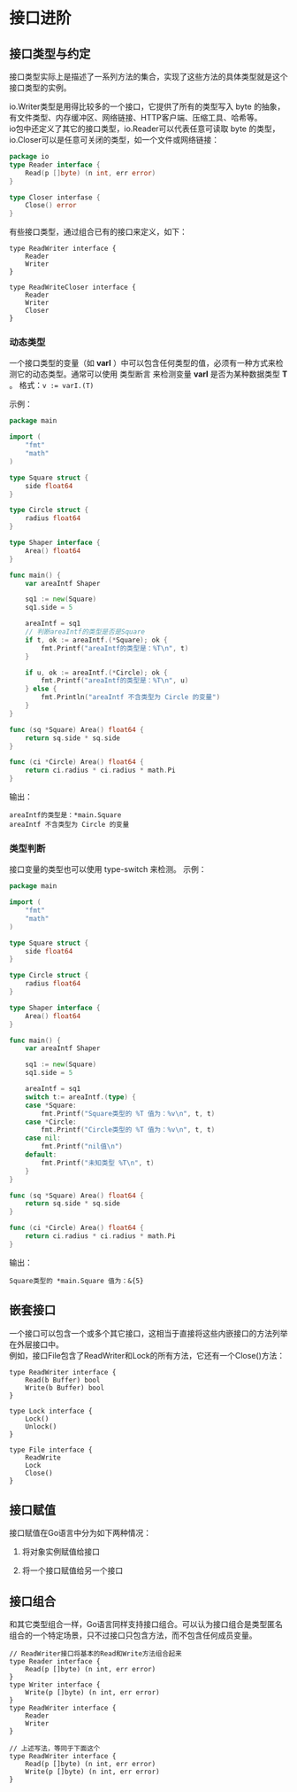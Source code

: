 # 接口进阶


## 接口类型与约定

接口类型实际上是描述了一系列方法的集合，实现了这些方法的具体类型就是这个接口类型的实例。

io.Writer类型是用得比较多的一个接口，它提供了所有的类型写入 byte 的抽象，有文件类型、内存缓冲区、网络链接、HTTP客户端、压缩工具、哈希等。  
io包中还定义了其它的接口类型，io.Reader可以代表任意可读取 byte 的类型，io.Closer可以是任意可关闭的类型，如一个文件或网络链接：
```go
package io
type Reader interface {
    Read(p []byte) (n int, err error)
}

type Closer interfase {
    Close() error
}
```

有些接口类型，通过组合已有的接口来定义，如下：
```
type ReadWriter interface {
    Reader
    Writer
}

type ReadWriteCloser interface {
    Reader
    Writer
    Closer
}
```

### 动态类型

一个接口类型的变量（如 **varI** ）中可以包含任何类型的值，必须有一种方式来检测它的动态类型。通常可以使用 类型断言 来检测变量 **varI** 是否为某种数据类型 **T** 。
格式：`v := varI.(T)`

示例：
```go
package main

import (
	"fmt"
	"math"
)

type Square struct {
	side float64
}

type Circle struct {
	radius float64
}

type Shaper interface {
	Area() float64
}

func main() {
	var areaIntf Shaper

	sq1 := new(Square)
	sq1.side = 5

	areaIntf = sq1
	// 判断areaIntf的类型是否是Square
	if t, ok := areaIntf.(*Square); ok {
		fmt.Printf("areaIntf的类型是：%T\n", t)
	}

	if u, ok := areaIntf.(*Circle); ok {
		fmt.Printf("areaIntf的类型是：%T\n", u)
	} else {
		fmt.Println("areaIntf 不含类型为 Circle 的变量")
	}
}

func (sq *Square) Area() float64 {
	return sq.side * sq.side
}

func (ci *Circle) Area() float64 {
	return ci.radius * ci.radius * math.Pi
}
```
输出：
```text
areaIntf的类型是：*main.Square
areaIntf 不含类型为 Circle 的变量
```

### 类型判断

接口变量的类型也可以使用 type-switch 来检测。
示例：
```go
package main

import (
	"fmt"
	"math"
)

type Square struct {
	side float64
}

type Circle struct {
	radius float64
}

type Shaper interface {
	Area() float64
}

func main() {
	var areaIntf Shaper

	sq1 := new(Square)
	sq1.side = 5

	areaIntf = sq1
	switch t:= areaIntf.(type) {
    case *Square:
        fmt.Printf("Square类型的 %T 值为：%v\n", t, t)
    case *Circle:
        fmt.Printf("Circle类型的 %T 值为：%v\n", t, t)
    case nil:
        fmt.Printf("nil值\n")
    default:
        fmt.Printf("未知类型 %T\n", t)
	}
}

func (sq *Square) Area() float64 {
	return sq.side * sq.side
}

func (ci *Circle) Area() float64 {
	return ci.radius * ci.radius * math.Pi
}
```
输出：
```text
Square类型的 *main.Square 值为：&{5}
```


## 嵌套接口

一个接口可以包含一个或多个其它接口，这相当于直接将这些内嵌接口的方法列举在外层接口中。  
例如，接口File包含了ReadWriter和Lock的所有方法，它还有一个Close()方法：
```
type ReadWriter interface {
    Read(b Buffer) bool
    Write(b Buffer) bool
}

type Lock interface {
    Lock()
    Unlock()
}

type File interface {
    ReadWrite
    Lock
    Close()
}
```


## 接口赋值

接口赋值在Go语言中分为如下两种情况：

1. 将对象实例赋值给接口

2. 将一个接口赋值给另一个接口



## 接口组合

和其它类型组合一样，Go语言同样支持接口组合。可以认为接口组合是类型匿名组合的一个特定场景，只不过接口只包含方法，而不包含任何成员变量。
```
// ReadWriter接口将基本的Read和Write方法组合起来
type Reader interface {
    Read(p []byte) (n int, err error)
}
type Writer interface {
    Write(p []byte) (n int, err error)
}
type ReadWriter interface {
    Reader
    Writer
}

// 上述写法，等同于下面这个
type ReadWriter interface {
    Read(p []byte) (n int, err error)
    Write(p []byte) (n int, err error)
}
```